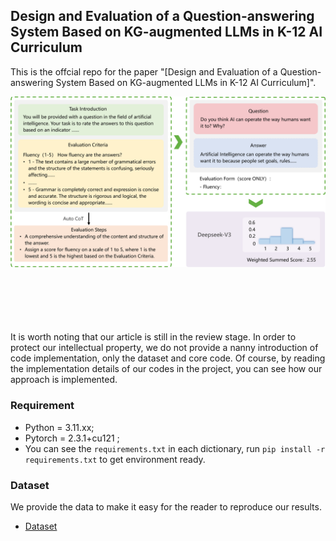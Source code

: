 ## Design and Evaluation of a Question-answering System Based on KG-augmented LLMs in K-12 AI Curriculum

This is the offcial repo for the paper "[Design and Evaluation of a Question-answering System Based on KG-augmented LLMs in K-12 AI Curriculum]".

<div align="center" style="margin-bottom: 100px">
  <img src="Fig/Evaluation Process.png" title="Evaluation Process">
</div>



It is worth noting that our article is still in the review stage.
In order to protect our intellectual property, we do not provide a nanny introduction of code implementation,
only the dataset and core code.
Of course, by reading the implementation details of our codes in the project, you can see how our approach is implemented.

### Requirement
* Python = 3.11.xx;
* Pytorch = 2.3.1+cu121 ;
* You can see the `requirements.txt` in each dictionary, run `pip install -r requirements.txt` to get environment ready.

### Dataset
We provide the data to make it easy for the reader to reproduce our results. 

- [Dataset](Dataset/aikgs_123.json)
